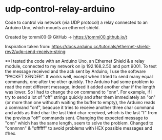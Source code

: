 # udp-control-relay-arduino
Code to control via network (via UDP protocol) a relay connected to an Arduino Uno, which mounts an ethernet shield. 

Created by tommi00 @ GitHub -> https://tommi00.github.io/t 

Inspiration taken from: https://docs.arduino.cc/tutorials/ethernet-shield-rev2/udp-send-receive-string 


**I tested the code with an Arduino Uno, an Ethernet Shield & a relay module, connected to my network on ip 192.168.2.50 and port 9001. 
  To test the message received and the ack sent by Arduino, I use the software "PACKET SENDER".
  It works well, except when I tried to send many equal commands, one after the other quickly. The Arduino had some problem to read the next different message, indeed it added another char if the length was lower. So I had to change the on command to "onn". 
  For example, if I try to send a lot of "off" strings quickly and after them immediately an "on" (or more than one withouth waiting the buffer to empty), the Arduino reads a command "onf", beacuse it tries to receive another three char command and adds as third char the last third char received, which is the last "f" from the previous "off" commands sent. Changing the expected message to "onn" which has the same length, seem to solve the problem.
  Changed to "onnnnnn" & "offffff" to avoid problems with HEX possible messages and #hex.
